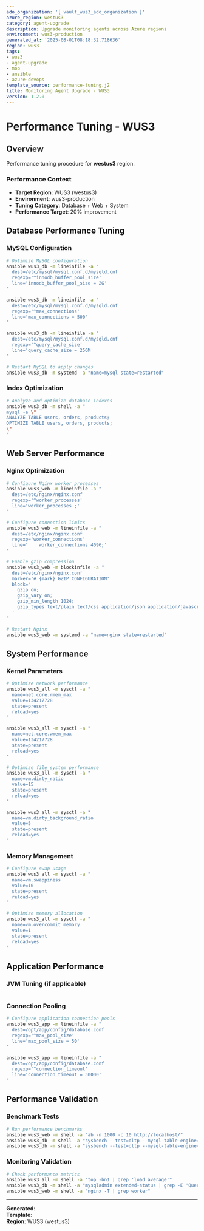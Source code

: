 ```yaml
---
ado_organization: '{ vault_wus3_ado_organization }'
azure_region: westus3
category: agent-upgrade
description: Upgrade monitoring agents across Azure regions
environment: wus3-production
generated_at: '2025-08-01T08:18:32.718636'
region: wus3
tags:
- wus3
- agent-upgrade
- mop
- ansible
- azure-devops
template_source: performance-tuning.j2
title: Monitoring Agent Upgrade - WUS3
version: 1.2.0
---
```



# Performance Tuning - WUS3

## Overview

Performance tuning procedure for **westus3** region.

### Performance Context

- **Target Region**: WUS3 (westus3)
- **Environment**: wus3-production
- **Tuning Category**: Database + Web + System
- **Performance Target**: 20% improvement

## Database Performance Tuning

### MySQL Configuration
```bash
# Optimize MySQL configuration
ansible wus3_db -m lineinfile -a "
  dest=/etc/mysql/mysql.conf.d/mysqld.cnf
  regexp='^innodb_buffer_pool_size'
  line='innodb_buffer_pool_size = 2G'
"

ansible wus3_db -m lineinfile -a "
  dest=/etc/mysql/mysql.conf.d/mysqld.cnf
  regexp='^max_connections'
  line='max_connections = 500'
"

ansible wus3_db -m lineinfile -a "
  dest=/etc/mysql/mysql.conf.d/mysqld.cnf
  regexp='^query_cache_size'
  line='query_cache_size = 256M'
"

# Restart MySQL to apply changes
ansible wus3_db -m systemd -a "name=mysql state=restarted"
```

### Index Optimization
```bash
# Analyze and optimize database indexes
ansible wus3_db -m shell -a "
mysql -e \"
ANALYZE TABLE users, orders, products;
OPTIMIZE TABLE users, orders, products;
\"
"
```

## Web Server Performance

### Nginx Optimization
```bash
# Configure Nginx worker processes
ansible wus3_web -m lineinfile -a "
  dest=/etc/nginx/nginx.conf
  regexp='^worker_processes'
  line='worker_processes ;'
"

# Configure connection limits
ansible wus3_web -m lineinfile -a "
  dest=/etc/nginx/nginx.conf
  regexp='worker_connections'
  line='    worker_connections 4096;'
"

# Enable gzip compression
ansible wus3_web -m blockinfile -a "
  dest=/etc/nginx/nginx.conf
  marker='# {mark} GZIP CONFIGURATION'
  block='
    gzip on;
    gzip_vary on;
    gzip_min_length 1024;
    gzip_types text/plain text/css application/json application/javascript;
  '
"

# Restart Nginx
ansible wus3_web -m systemd -a "name=nginx state=restarted"
```

## System Performance

### Kernel Parameters
```bash
# Optimize network performance
ansible wus3_all -m sysctl -a "
  name=net.core.rmem_max
  value=134217728
  state=present
  reload=yes
"

ansible wus3_all -m sysctl -a "
  name=net.core.wmem_max
  value=134217728
  state=present
  reload=yes
"

# Optimize file system performance
ansible wus3_all -m sysctl -a "
  name=vm.dirty_ratio
  value=15
  state=present
  reload=yes
"

ansible wus3_all -m sysctl -a "
  name=vm.dirty_background_ratio
  value=5
  state=present
  reload=yes
"
```

### Memory Management
```bash
# Configure swap usage
ansible wus3_all -m sysctl -a "
  name=vm.swappiness
  value=10
  state=present
  reload=yes
"

# Optimize memory allocation
ansible wus3_all -m sysctl -a "
  name=vm.overcommit_memory
  value=1
  state=present
  reload=yes
"
```

## Application Performance

### JVM Tuning (if applicable)
```bash
```

### Connection Pooling
```bash
# Configure application connection pools
ansible wus3_app -m lineinfile -a "
  dest=/opt/app/config/database.conf
  regexp='^max_pool_size'
  line='max_pool_size = 50'
"

ansible wus3_app -m lineinfile -a "
  dest=/opt/app/config/database.conf
  regexp='^connection_timeout'
  line='connection_timeout = 30000'
"
```

## Performance Validation

### Benchmark Tests
```bash
# Run performance benchmarks
ansible wus3_web -m shell -a "ab -n 1000 -c 10 http://localhost/"
ansible wus3_db -m shell -a "sysbench --test=oltp --mysql-table-engine=innodb prepare"
ansible wus3_db -m shell -a "sysbench --test=oltp --mysql-table-engine=innodb run"
```

### Monitoring Validation
```bash
# Check performance metrics
ansible wus3_all -m shell -a "top -bn1 | grep 'load average'"
ansible wus3_db -m shell -a "mysqladmin extended-status | grep -E 'Queries|Connections'"
ansible wus3_web -m shell -a "nginx -T | grep worker"
```

---

**Generated**:   
**Template**:   
**Region**: WUS3 (westus3)